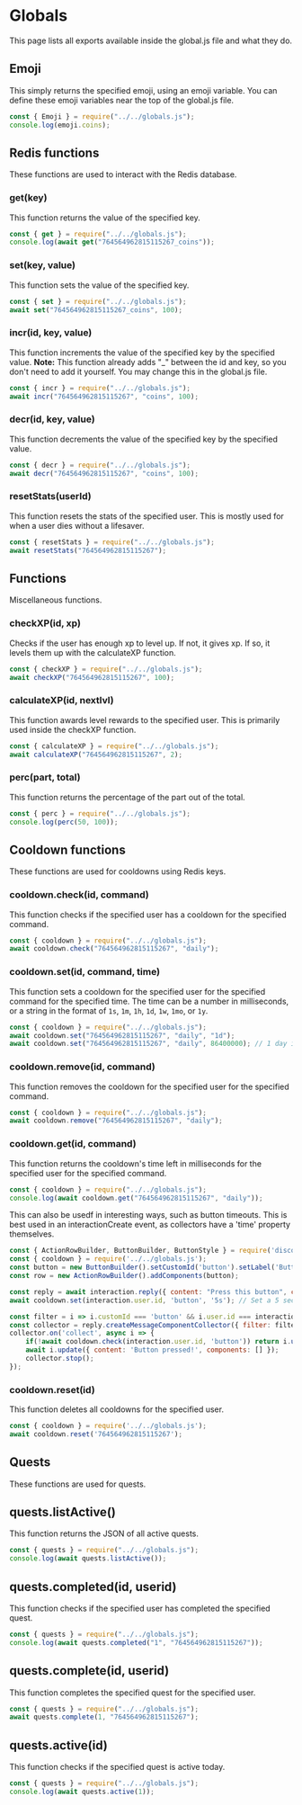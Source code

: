 # Globals

This page lists all exports available inside the global.js file and what they do.

## Emoji

This simply returns the specified emoji, using an emoji variable. You can define these emoji variables near the top of the global.js file.

```js
const { Emoji } = require("../../globals.js");
console.log(emoji.coins);
```

## Redis functions

These functions are used to interact with the Redis database.

### get(key)

This function returns the value of the specified key.

```js
const { get } = require("../../globals.js");
console.log(await get("764564962815115267_coins"));
```

### set(key, value)

This function sets the value of the specified key.

```js
const { set } = require("../../globals.js");
await set("764564962815115267_coins", 100);
```

### incr(id, key, value)

This function increments the value of the specified key by the specified value.
**Note:** This function already adds "\_" between the id and key, so you don't need to add it yourself. You may change this in the global.js file.

```js
const { incr } = require("../../globals.js");
await incr("764564962815115267", "coins", 100);
```

### decr(id, key, value)

This function decrements the value of the specified key by the specified value.

```js
const { decr } = require("../../globals.js");
await decr("764564962815115267", "coins", 100);
```

### resetStats(userId)

This function resets the stats of the specified user. This is mostly used for when a user dies without a lifesaver.

```js
const { resetStats } = require("../../globals.js");
await resetStats("764564962815115267");
```

## Functions

Miscellaneous functions.

### checkXP(id, xp)

Checks if the user has enough xp to level up. If not, it gives xp. If so, it levels them up with the calculateXP function.

```js
const { checkXP } = require("../../globals.js");
await checkXP("764564962815115267", 100);
```

### calculateXP(id, nextlvl)

This function awards level rewards to the specified user. This is primarily used inside the checkXP function.

```js
const { calculateXP } = require("../../globals.js");
await calculateXP("764564962815115267", 2);
```

### perc(part, total)

This function returns the percentage of the part out of the total.

```js
const { perc } = require("../../globals.js");
console.log(perc(50, 100));
```

## Cooldown functions

These functions are used for cooldowns using Redis keys.

### cooldown.check(id, command)

This function checks if the specified user has a cooldown for the specified command.

```js
const { cooldown } = require("../../globals.js");
await cooldown.check("764564962815115267", "daily");
```

### cooldown.set(id, command, time)

This function sets a cooldown for the specified user for the specified command for the specified time. The time can be a number in milliseconds, or a string in the format of `1s`, `1m`, `1h`, `1d`, `1w`, `1mo`, or `1y`.

```js
const { cooldown } = require("../../globals.js");
await cooldown.set("764564962815115267", "daily", "1d");
await cooldown.set("764564962815115267", "daily", 86400000); // 1 day in milliseconds
```

### cooldown.remove(id, command)

This function removes the cooldown for the specified user for the specified command.

```js
const { cooldown } = require("../../globals.js");
await cooldown.remove("764564962815115267", "daily");
```

### cooldown.get(id, command)

This function returns the cooldown's time left in milliseconds for the specified user for the specified command.

```js
const { cooldown } = require("../../globals.js");
console.log(await cooldown.get("764564962815115267", "daily"));
```

This can also be usedf in interesting ways, such as button timeouts.
This is best used in an interactionCreate event, as collectors have a 'time' property themselves.

```js
const { ActionRowBuilder, ButtonBuilder, ButtonStyle } = require('discord.js');
const { cooldown } = require('../../globals.js');
const button = new ButtonBuilder().setCustomId('button').setLabel('Button').setStyle(ButtonStyle.Primary);
const row = new ActionRowBuilder().addComponents(button);

const reply = await interaction.reply({ content: "Press this button", components: [row] });
await cooldown.set(interaction.user.id, 'button', '5s'); // Set a 5 second cooldown for how long the button can be pressed

const filter = i => i.customId === 'button' && i.user.id === interaction.user.id;
const collector = reply.createMessageComponentCollector({ filter: filter });
collector.on('collect', async i => {
    if(!await cooldown.check(interaction.user.id, 'button')) return i.update({ content: 'This button has expired!', components: [] });
    await i.update({ content: 'Button pressed!', components: [] });
    collector.stop();
});
```

### cooldown.reset(id)
This function deletes all cooldowns for the specified user.
```js
const { cooldown } = require('../../globals.js');
await cooldown.reset('764564962815115267');
```

## Quests

These functions are used for quests.

## quests.listActive()

This function returns the JSON of all active quests.

```js
const { quests } = require("../../globals.js");
console.log(await quests.listActive());
```

## quests.completed(id, userid)

This function checks if the specified user has completed the specified quest.

```js
const { quests } = require("../../globals.js");
console.log(await quests.completed("1", "764564962815115267"));
```

## quests.complete(id, userid)

This function completes the specified quest for the specified user.

```js
const { quests } = require("../../globals.js");
await quests.complete(1, "764564962815115267");
```

## quests.active(id)

This function checks if the specified quest is active today.

```js
const { quests } = require("../../globals.js");
console.log(await quests.active(1));
```
